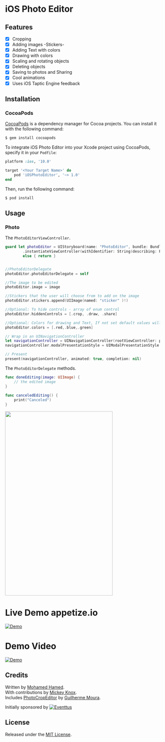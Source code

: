 # iOS Photo Editor

## Features
- [x] Cropping 
- [x] Adding images -Stickers-
- [x] Adding Text with colors
- [x] Drawing with colors
- [x] Scaling and rotating objects 
- [x] Deleting objects 
- [x] Saving to photos and Sharing 
- [x] Cool animations 
- [x] Uses iOS Taptic Engine feedback 

## Installation

### CocoaPods

[CocoaPods](http://cocoapods.org) is a dependency manager for Cocoa projects. You can install it with the following command:

```bash
$ gem install cocoapods
```
To integrate iOS Photo Editor into your Xcode project using CocoaPods, specify it in your `Podfile`:
```ruby
platform :ios, '10.0'

target '<Your Target Name>' do
    pod 'iOSPhotoEditor', '~> 1.0'
end
```

Then, run the following command:

```bash
$ pod install
```

## Usage

### Photo

The `PhotoEditorViewController`.

```swift
guard let photoEditor = UIStoryboard(name: "PhotoEditor", bundle: Bundle.iOSPhotoEditorResourceBundle)
        .instantiateViewController(withIdentifier: String(describing: PhotoEditorViewController.self)) as? PhotoEditorViewController
        else { return }


//PhotoEditorDelegate
photoEditor.photoEditorDelegate = self

//The image to be edited 
photoEditor.image = image

//Stickers that the user will choose from to add on the image         
photoEditor.stickers.append(UIImage(named: "sticker" )!)

//Optional: To hide controls - array of enum control
photoEditor.hiddenControls = [.crop, .draw, .share]

//Optional: Colors for drawing and Text, If not set default values will be used
photoEditor.colors = [.red,.blue,.green]

// Wrap in an UINavigationController
let navigationController = UINavigationController(rootViewController: photoEditor)
navigationController.modalPresentationStyle = UIModalPresentationStyle.currentContext //or .overFullScreen for transparency

// Present
present(navigationController, animated: true, completion: nil)
```
The `PhotoEditorDelegate` methods.

```swift
func doneEditing(image: UIImage) {
    // the edited image
}
    
func canceledEditing() {
    print("Canceled")
}

```

<img src="Assets/screenshot.PNG" width="350" height="600" />

# Live Demo appetize.io
[![Demo](Assets/appetize.png)](https://appetize.io/app/jtanmwtzbz1favhvhw5g24n7b0?device=iphone7plus&scale=50&orientation=portrait&osVersion=10.3)


# Demo Video 
[![Demo](https://img.youtube.com/vi/9VeIl9i30dI/0.jpg)](https://youtu.be/9VeIl9i30dI)

## Credits

Written by [Mohamed Hamed](https://github.com/M-Hamed).
<br>With contributions by [Mickey Knox](https://github.com/knox).
<br>Includes [PhotoCropEditor](https://github.com/sprint84/PhotoCropEditor) by [Guilherme Moura](https://github.com/sprint84).

Initially sponsored by [![Eventtus](http://assets.eventtus.com/logos/eventtus/standard.png)](http://eventtus.com)

## License

Released under the [MIT License](http://www.opensource.org/licenses/MIT).
